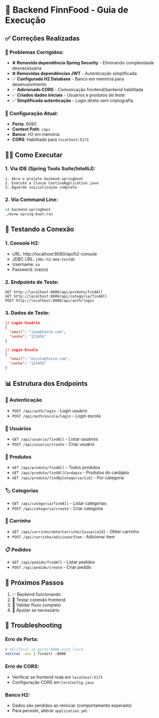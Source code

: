 # 🚀 Backend FinnFood - Guia de Execução

## ✅ Correções Realizadas

### 🔧 Problemas Corrigidos:
- ❌ **Removida dependência Spring Security** - Eliminando complexidade desnecessária
- ❌ **Removidas dependências JWT** - Autenticação simplificada
- ✅ **Configurado H2 Database** - Banco em memória para desenvolvimento
- ✅ **Adicionado CORS** - Comunicação frontend/backend habilitada
- ✅ **Criados dados iniciais** - Usuários e produtos de teste
- ✅ **Simplificada autenticação** - Login direto sem criptografia

### 🎯 Configuração Atual:
- **Porta**: 8080
- **Context Path**: `/api`
- **Banco**: H2 em memória
- **CORS**: Habilitado para `localhost:5173`

## 🏃‍♂️ Como Executar

### 1. Via IDE (Spring Tools Suite/IntelliJ):
```
1. Abra o projeto backend-springboot
2. Execute a classe CantinaApplication.java
3. Aguarde inicialização completa
```

### 2. Via Command Line:
```bash
cd backend-springboot
./mvnw spring-boot:run
```

## 🧪 Testando a Conexão

### 1. Console H2:
- URL: http://localhost:8080/api/h2-console
- JDBC URL: `jdbc:h2:mem:testdb`
- Username: `sa`
- Password: (vazio)

### 2. Endpoints de Teste:
```
GET http://localhost:8080/api/produto/findAll
GET http://localhost:8080/api/categoria/findAll
POST http://localhost:8080/api/auth/login
```

### 3. Dados de Teste:
```json
// Login Usuário
{
  "email": "joao@teste.com",
  "senha": "123456"
}

// Login Escola
{
  "email": "escola@teste.com", 
  "senha": "123456"
}
```

## 📊 Estrutura dos Endpoints

### 🔐 Autenticação
- `POST /api/auth/login` - Login usuário
- `POST /api/auth/escola/login` - Login escola

### 👤 Usuários
- `GET /api/usuario/findAll` - Listar usuários
- `POST /api/usuario/create` - Criar usuário

### 🍔 Produtos
- `GET /api/produto/findAll` - Todos produtos
- `GET /api/produto/findAllCardapio` - Produtos do cardápio
- `GET /api/produto/findByCategoria/{id}` - Por categoria

### 🏷️ Categorias
- `GET /api/categoria/findAll` - Listar categorias
- `POST /api/categoria/create` - Criar categoria

### 🛒 Carrinho
- `GET /api/carrinho/obterCarrinho/{usuarioId}` - Obter carrinho
- `POST /api/carrinho/adicionarItem` - Adicionar item

### 📋 Pedidos
- `GET /api/pedido/findAll` - Listar pedidos
- `POST /api/pedido/create` - Criar pedido

## 🔄 Próximos Passos

1. ✅ Backend funcionando
2. 🔄 Testar conexão frontend
3. 🔄 Validar fluxo completo
4. 🔄 Ajustar se necessário

## 🐛 Troubleshooting

### Erro de Porta:
```bash
# Verificar se porta 8080 está livre
netstat -ano | findstr :8080
```

### Erro de CORS:
- Verificar se frontend roda em `localhost:5173`
- Configuração CORS em `CorsConfig.java`

### Banco H2:
- Dados são perdidos ao reiniciar (comportamento esperado)
- Para persistir, alterar `application.yml`